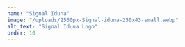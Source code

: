 ```yaml
---
name: "Signal Iduna"
image: "/uploads/2560px-Signal-iduna-250x43-small.webp"
alt_text: "Signal Iduna Logo"
order: 10
---
```

